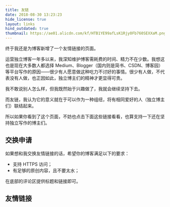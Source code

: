 ```yaml
---
title: 友链
date: 2018-08-30 13:23:23
hide_license: true
layout: links
hind_outdated: true
thumbnail: https://ae01.alicdn.com/kf/HTB1YE99afLsK1Rjy0Fb760SEXXaM.png
---
```


终于我还是为博客新增了一个友情链接的页面。

运营独立博客一年多以来，我深知维护博客需耗费的时间、精力不在少数。我想这也是现在大多数人都选择 Medium、Blogger（国内则是简书、CSDN、博客园）等平台写作的原因——很少有人愿意做这种吃力不讨好的事情。很少有人做，不代表没有人做，也正因如此，独立博主们的精神才更显得可贵。

我不敢说别人怎么样，但我既然始于兴趣做了，我就会继续坚持下去。

而友链，我认为它的意义就在于可以作为一种组纽，将有相同爱好的人（独立博主们）联结起来。

所以如果你看到了这个页面，不妨也点击下面这些链接看看，也算支持一下还在坚持独立写作的博主们。

## 交换申请

如果想和我交换友情链接的话，希望你的博客满足以下的要求：

- 支持 HTTPS 访问；
- 有足够的原创内容，且不要太水；

在底部的评论区提供标题和链接即可。

## 友情链接

